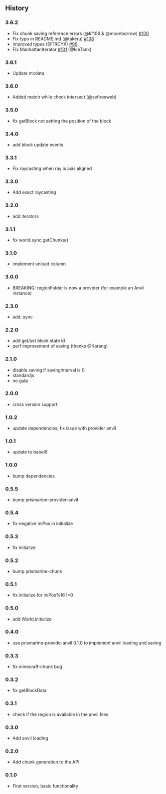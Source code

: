 ## History

### 3.6.2

* Fix chunk saving reference errors (@kf106 & @moonborrow) [#100](https://github.com/PrismarineJS/prismarine-world/pull/100)
* Fix typo in README.md (@takeru) [#108](https://github.com/PrismarineJS/prismarine-world/pull/108)
* Improved types (@TRCYX) [#99](https://github.com/PrismarineJS/prismarine-world/pull/99)
* Fix ManhattanIterator [#101](https://github.com/PrismarineJS/prismarine-world/pull/101) (@IceTank)

### 3.6.1

* Update mcdata

### 3.6.0

* Added match while check intersect (@sefirosweb)

### 3.5.0

* fix getBlock not setting the position of the block

### 3.4.0

* add block update events

### 3.3.1

* Fix raycasting when ray is axis aligned

### 3.3.0

* Add exact raycasting

### 3.2.0

* add iterators

### 3.1.1

* fix world.sync.getChunks()

### 3.1.0

* implement unload column

### 3.0.0

* BREAKING: regionFolder is now a provider (for example an Anvil instance)

### 2.3.0

* add .sync

### 2.2.0

* add get/set block state id
* perf improvement of saving (thanks @Karang)

### 2.1.0

* disable saving if savingInterval is 0
* standardjs
* no gulp

### 2.0.0

* cross version support

### 1.0.2

* update dependencies, fix issue with provider anvil

### 1.0.1

* update to babel6

### 1.0.0

* bump dependencies

### 0.5.5

* bump prismarine-provider-anvil

### 0.5.4

* fix negative iniPos in initialize

### 0.5.3

* fix initialize

### 0.5.2

* bump prismarine-chunk

### 0.5.1

* fix initialize for iniPos%16 !=0

### 0.5.0

* add World.initialize

### 0.4.0

* use prismarine-provide-anvil 0.1.0 to implement anvil loading and saving

### 0.3.3

* fix minecraft-chunk bug

### 0.3.2

* fix getBlockData

### 0.3.1

* check if the region is available in the anvil files

### 0.3.0

* Add anvil loading

### 0.2.0

* Add chunk generation to the API

### 0.1.0

* First version, basic functionality
